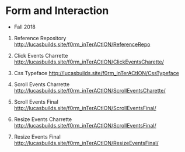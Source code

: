# Form and Interaction
- Fall 2018

1. Reference Repository
http://lucasbuilds.site/f0rm_inTerACtION/ReferenceRepo

2. Click Events Charrette 
http://lucasbuilds.site/f0rm_inTerACtION/ClickEventsCharette/

3. Css Typeface
http://lucasbuilds.site/f0rm_inTerACtION/CssTypeface

4. Scroll Events Charrette
http://lucasbuilds.site/f0rm_inTerACtION/ScrollEventsCharette/

5. Scroll Events Final
http://lucasbuilds.site/f0rm_inTerACtION/ScrollEventsFinal/

6. Resize Events Charrette 
http://lucasbuilds.site/f0rm_inTerACtION/ScrollEventsFinal/

7. Resize Events Final 
http://lucasbuilds.site/f0rm_inTerACtION/ResizeEventsFinal/
